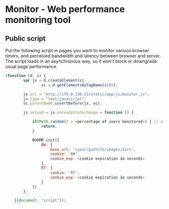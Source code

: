# Monitor - Web performance monitoring tool

## Public script
Put the following script in pages you want to monitor variuos browser timers, and perceived bandwidth and latency between browser and server. The script loads in an asynchronous way, so it won't block or downgrade usual page performance.

```javascript
(function (d, s) {
        var js = d.createElement(s),
                sc = d.getElementsByTagName(s)[0];

        js.src = "http://179.0.156.22/static/app/js/monitor.js";
        js.type = "text/javascript";
        sc.parentNode.insertBefore(js, sc);

        js.onload = js.onreadystatechange = function () {

            if(Math.random() > <percentage of users monitored>) { // e.g.: 1.0 for 100% users, 0.6 for 60% users being monitored.
                return;
            }

            BOOMR.init({
                BW: {
                    base_url: '<your/path/to/images/dir>',
                    cookie: 'BW',
                    cookie_exp: <cookie expiration in seconds>
                },
                RT: {
                    cookie: 'RT',
                    cookie_exp: <cookie expiration in seconds>
                }
            })
        };

    }(document, "script"));
    ```
